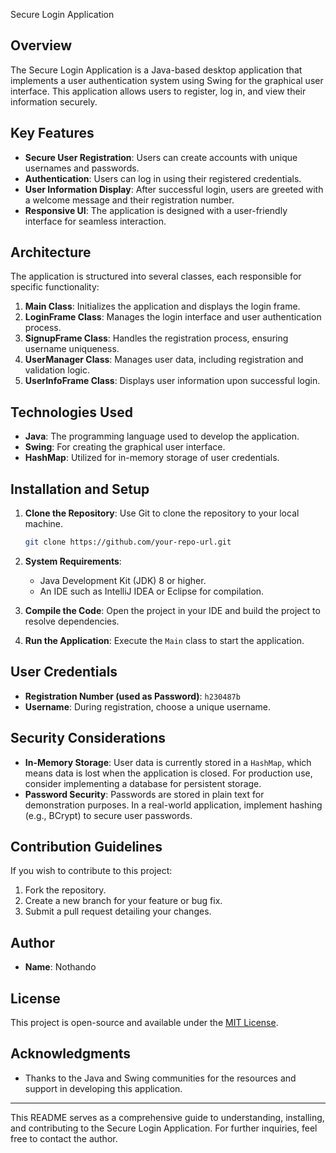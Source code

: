 Secure Login Application

## Overview

The Secure Login Application is a Java-based desktop application that implements a user authentication system using Swing for the graphical user interface. This application allows users to register, log in, and view their information securely.

## Key Features

- **Secure User Registration**: Users can create accounts with unique usernames and passwords.
- **Authentication**: Users can log in using their registered credentials.
- **User Information Display**: After successful login, users are greeted with a welcome message and their registration number.
- **Responsive UI**: The application is designed with a user-friendly interface for seamless interaction.

## Architecture

The application is structured into several classes, each responsible for specific functionality:

1. **Main Class**: Initializes the application and displays the login frame.
2. **LoginFrame Class**: Manages the login interface and user authentication process.
3. **SignupFrame Class**: Handles the registration process, ensuring username uniqueness.
4. **UserManager Class**: Manages user data, including registration and validation logic.
5. **UserInfoFrame Class**: Displays user information upon successful login.

## Technologies Used

- **Java**: The programming language used to develop the application.
- **Swing**: For creating the graphical user interface.
- **HashMap**: Utilized for in-memory storage of user credentials.

## Installation and Setup

1. **Clone the Repository**: Use Git to clone the repository to your local machine.
   ```bash
   git clone https://github.com/your-repo-url.git
   ```
2. **System Requirements**:
   - Java Development Kit (JDK) 8 or higher.
   - An IDE such as IntelliJ IDEA or Eclipse for compilation.

3. **Compile the Code**: Open the project in your IDE and build the project to resolve dependencies.

4. **Run the Application**: Execute the `Main` class to start the application.

## User Credentials

- **Registration Number (used as Password)**: `h230487b`
- **Username**: During registration, choose a unique username.

## Security Considerations

- **In-Memory Storage**: User data is currently stored in a `HashMap`, which means data is lost when the application is closed. For production use, consider implementing a database for persistent storage.
- **Password Security**: Passwords are stored in plain text for demonstration purposes. In a real-world application, implement hashing (e.g., BCrypt) to secure user passwords.

## Contribution Guidelines

If you wish to contribute to this project:

1. Fork the repository.
2. Create a new branch for your feature or bug fix.
3. Submit a pull request detailing your changes.

## Author

- **Name**: Nothando

## License

This project is open-source and available under the [MIT License](LICENSE).

## Acknowledgments

- Thanks to the Java and Swing communities for the resources and support in developing this application.

---

This README serves as a comprehensive guide to understanding, installing, and contributing to the Secure Login Application. For further inquiries, feel free to contact the author.
